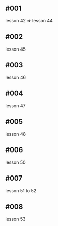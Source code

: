 ## #001

lesson 42 => lesson 44

## #002

lesson 45

## #003

lesson 46

## #004

lesson 47

## #005

lesson 48

## #006

lesson 50

## #007

lesson 51 to 52

## #008

lesson 53
